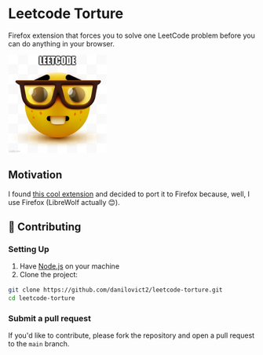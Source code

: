 # Leetcode Torture

Firefox extension that forces you to solve one LeetCode problem before you can do anything in your browser.

<p>
  <img src="https://github.com/danilovict2/leetcode-torture/blob/5e769e72cd9658a344335e5bc14585c5bd318b18/icons/nerd-fs.jpg" 
       alt="icon" 
       height="200px"
       width="200px"
  >
</p>

## Motivation

I found [this cool extension](https://github.com/The-CodingSloth/haha-funny-leetcode-extension) and decided to port it to Firefox because, well, I use Firefox (LibreWolf actually 😊).

## 🤝 Contributing

### Setting Up

1. Have [Node.js](https://nodejs.org/en/download) on your machine
2. Clone the project:
```bash
git clone https://github.com/danilovict2/leetcode-torture.git
cd leetcode-torture
```

### Submit a pull request

If you'd like to contribute, please fork the repository and open a pull request to the `main` branch.
